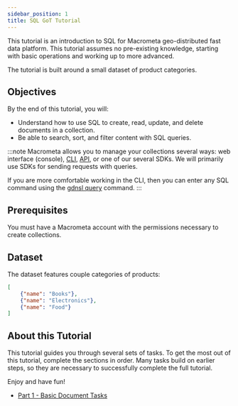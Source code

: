 ```yaml
---
sidebar_position: 1
title: SQL GoT Tutorial
---
```


This tutorial is an introduction to SQL for Macrometa geo-distributed fast data platform. This tutorial assumes no pre-existing knowledge, starting with basic operations and working up to more advanced.

The tutorial is built around a small dataset of product categories.

## Objectives

By the end of this tutorial, you will:

- Understand how to use SQL to create, read, update, and delete documents in a collection.
- Be able to search, sort, and filter content with SQL queries.

:::note
Macrometa allows you to manage your collections several ways: web interface (console), [CLI](../../cli/index.md), [API](https://macrometa.com/docs/api), or one of our several SDKs. We will primarily use SDKs for sending requests with queries.

If you are more comfortable working in the CLI, then you can enter any SQL command using the [gdnsl query](../../cli/queries-cli.md) command.
:::

## Prerequisites

You must have a Macrometa account with the permissions necessary to create collections.

## Dataset

The dataset features couple categories of products:

```json
[
    {"name": "Books"},
    {"name": "Electronics"},
    {"name": "Food"}
]
```

## About this Tutorial

This tutorial guides you through several sets of tasks. To get the most out of this tutorial, complete the sections in order. Many tasks build on earlier steps, so they are necessary to successfully complete the full tutorial.

Enjoy and have fun!

- [Part 1 - Basic Document Tasks](sql-crud.md)
